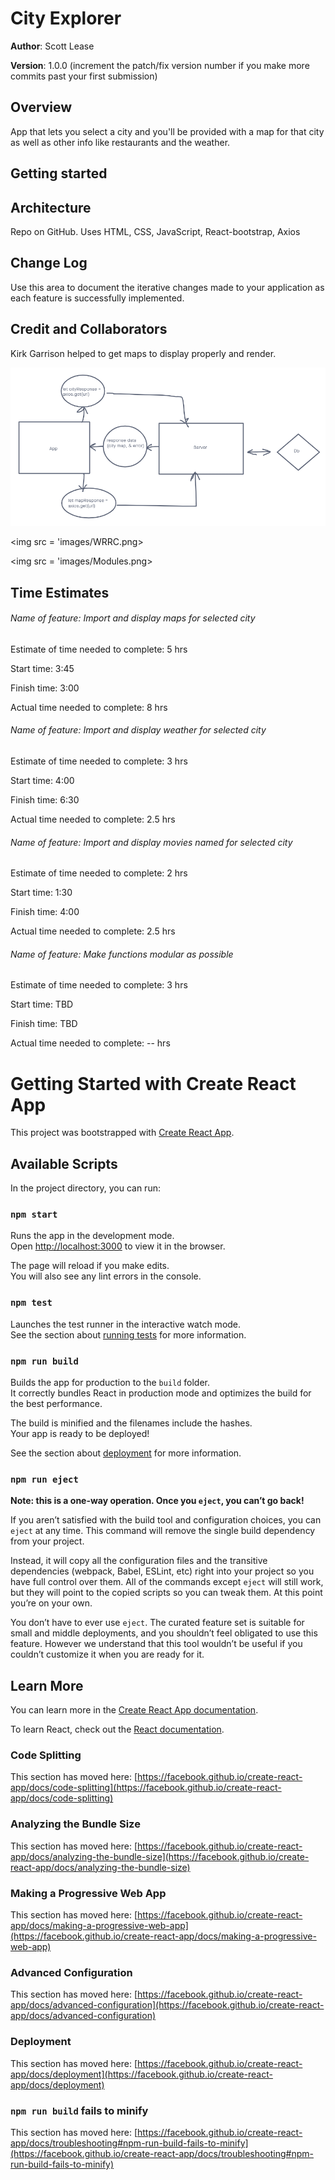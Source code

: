 # City Explorer

**Author**: Scott Lease

**Version**: 1.0.0 (increment the patch/fix version number if you make more commits past your first submission)

## Overview

App that lets you select a city and you'll be provided with a map for that city as well as other info like restaurants and the weather.

## Getting started

## Architecture

Repo on GitHub. Uses HTML, CSS, JavaScript, React-bootstrap, Axios

## Change Log

Use this area to document the iterative changes made to your application as each feature is successfully implemented.

<!-- Use time stamps. Here's an example: 01-01-2001 4:59pm - Application now has a fully-functional express server, with a GET route for the location resource. -->

## Credit and Collaborators

Kirk Garrison helped to get maps to display properly and render.

<img src ='images/city-explorer wireframe.png'>

<img src = 'images/WRRC.png>

<img src = 'images/Modules.png>

## Time Estimates

###### Name of feature: Import and display maps for selected city

Estimate of time needed to complete: 5 hrs

Start time: 3:45

Finish time: 3:00

Actual time needed to complete: 8 hrs

###### Name of feature: Import and display weather for selected city

Estimate of time needed to complete: 3 hrs

Start time: 4:00

Finish time: 6:30

Actual time needed to complete: 2.5 hrs

###### Name of feature: Import and display movies named for selected city

Estimate of time needed to complete: 2 hrs

Start time: 1:30

Finish time: 4:00

Actual time needed to complete: 2.5 hrs

###### Name of feature: Make functions modular as possible

Estimate of time needed to complete: 3 hrs

Start time: TBD

Finish time: TBD

Actual time needed to complete: -- hrs

# Getting Started with Create React App

This project was bootstrapped with [Create React App](https://github.com/facebook/create-react-app).

## Available Scripts

In the project directory, you can run:

### `npm start`

Runs the app in the development mode.\
Open [http://localhost:3000](http://localhost:3000) to view it in the browser.

The page will reload if you make edits.\
You will also see any lint errors in the console.

### `npm test`

Launches the test runner in the interactive watch mode.\
See the section about [running tests](https://facebook.github.io/create-react-app/docs/running-tests) for more information.

### `npm run build`

Builds the app for production to the `build` folder.\
It correctly bundles React in production mode and optimizes the build for the best performance.

The build is minified and the filenames include the hashes.\
Your app is ready to be deployed!

See the section about [deployment](https://facebook.github.io/create-react-app/docs/deployment) for more information.

### `npm run eject`

**Note: this is a one-way operation. Once you `eject`, you can’t go back!**

If you aren’t satisfied with the build tool and configuration choices, you can `eject` at any time. This command will remove the single build dependency from your project.

Instead, it will copy all the configuration files and the transitive dependencies (webpack, Babel, ESLint, etc) right into your project so you have full control over them. All of the commands except `eject` will still work, but they will point to the copied scripts so you can tweak them. At this point you’re on your own.

You don’t have to ever use `eject`. The curated feature set is suitable for small and middle deployments, and you shouldn’t feel obligated to use this feature. However we understand that this tool wouldn’t be useful if you couldn’t customize it when you are ready for it.

## Learn More

You can learn more in the [Create React App documentation](https://facebook.github.io/create-react-app/docs/getting-started).

To learn React, check out the [React documentation](https://reactjs.org/).

### Code Splitting

This section has moved here: [https://facebook.github.io/create-react-app/docs/code-splitting](https://facebook.github.io/create-react-app/docs/code-splitting)

### Analyzing the Bundle Size

This section has moved here: [https://facebook.github.io/create-react-app/docs/analyzing-the-bundle-size](https://facebook.github.io/create-react-app/docs/analyzing-the-bundle-size)

### Making a Progressive Web App

This section has moved here: [https://facebook.github.io/create-react-app/docs/making-a-progressive-web-app](https://facebook.github.io/create-react-app/docs/making-a-progressive-web-app)

### Advanced Configuration

This section has moved here: [https://facebook.github.io/create-react-app/docs/advanced-configuration](https://facebook.github.io/create-react-app/docs/advanced-configuration)

### Deployment

This section has moved here: [https://facebook.github.io/create-react-app/docs/deployment](https://facebook.github.io/create-react-app/docs/deployment)

### `npm run build` fails to minify

This section has moved here: [https://facebook.github.io/create-react-app/docs/troubleshooting#npm-run-build-fails-to-minify](https://facebook.github.io/create-react-app/docs/troubleshooting#npm-run-build-fails-to-minify)
